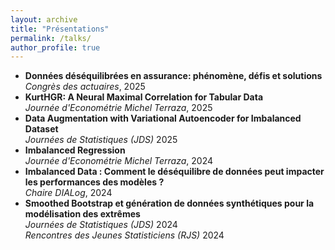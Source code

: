 ```yaml
---
layout: archive
title: "Présentations"
permalink: /talks/
author_profile: true
---
```



- **Données déséquilibrées en assurance: phénomène, défis et solutions**  
*Congrès des actuaires*, 2025
- **KurtHGR: A Neural Maximal Correlation for Tabular Data**  
*Journée d'Econométrie Michel Terraza*, 2025
- **Data Augmentation with Variational Autoencoder for Imbalanced Dataset**  
*Journées de Statistiques (JDS)* 2025
- **Imbalanced Regression**  
*Journée d'Econométrie Michel Terraza*, 2024
- **Imbalanced Data : Comment le déséquilibre de données peut impacter les performances des modèles ?**  
*Chaire DIALog*, 2024
- **Smoothed Bootstrap et génération de données synthétiques pour la modélisation des extrêmes**  
*Journées de Statistiques (JDS)* 2024  
*Rencontres des Jeunes Statisticiens (RJS)* 2024

 

